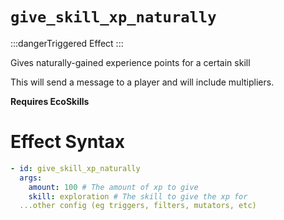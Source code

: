 # `give_skill_xp_naturally`
:::dangerTriggered Effect
:::

Gives naturally-gained experience points for a certain skill

This will send a message to a player and will include multipliers.

**Requires EcoSkills**

# Effect Syntax
```yaml
- id: give_skill_xp_naturally
  args:
    amount: 100 # The amount of xp to give
    skill: exploration # The skill to give the xp for
  ...other config (eg triggers, filters, mutators, etc)
```